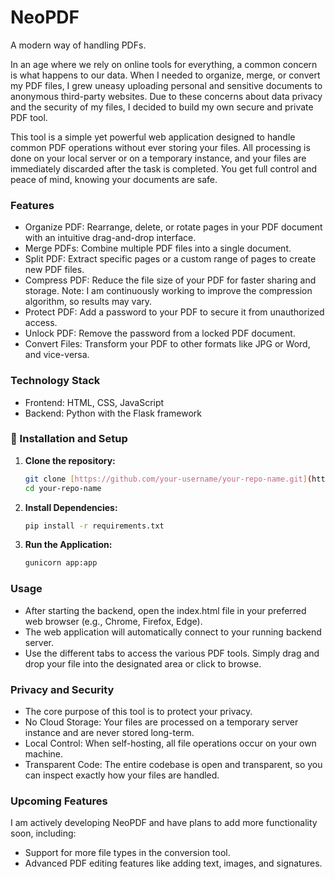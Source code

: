 # NeoPDF
A modern way of handling PDFs.

In an age where we rely on online tools for everything, a common concern is what happens to our data. When I needed to organize, merge, or convert my PDF files, I grew uneasy uploading personal and sensitive documents to anonymous third-party websites. Due to these concerns about data privacy and the security of my files, I decided to build my own secure and private PDF tool.

This tool is a simple yet powerful web application designed to handle common PDF operations without ever storing your files. All processing is done on your local server or on a temporary instance, and your files are immediately discarded after the task is completed. You get full control and peace of mind, knowing your documents are safe.

### Features
- Organize PDF: Rearrange, delete, or rotate pages in your PDF document with an intuitive drag-and-drop interface.
- Merge PDFs: Combine multiple PDF files into a single document.
- Split PDF: Extract specific pages or a custom range of pages to create new PDF files.
- Compress PDF: Reduce the file size of your PDF for faster sharing and storage. Note: I am continuously working to improve the compression algorithm, so results may vary.
- Protect PDF: Add a password to your PDF to secure it from unauthorized access.
- Unlock PDF: Remove the password from a locked PDF document.
- Convert Files: Transform your PDF to other formats like JPG or Word, and vice-versa.

### Technology Stack
* Frontend: HTML, CSS, JavaScript
* Backend: Python with the Flask framework

### 🚀 Installation and Setup

1.  **Clone the repository:**
    ```bash
    git clone [https://github.com/your-username/your-repo-name.git](https://github.com/your-username/your-repo-name.git)
    cd your-repo-name
    ```

2.  **Install Dependencies:**
    ```bash
    pip install -r requirements.txt
    ```

3.  **Run the Application:**
    ```bash
    gunicorn app:app
    ```

### Usage
- After starting the backend, open the index.html file in your preferred web browser (e.g., Chrome, Firefox, Edge).
- The web application will automatically connect to your running backend server.
- Use the different tabs to access the various PDF tools. Simply drag and drop your file into the designated area or click to browse.

### Privacy and Security
- The core purpose of this tool is to protect your privacy.
- No Cloud Storage: Your files are processed on a temporary server instance and are never stored long-term.
- Local Control: When self-hosting, all file operations occur on your own machine.
- Transparent Code: The entire codebase is open and transparent, so you can inspect exactly how your files are handled.

### Upcoming Features
I am actively developing NeoPDF and have plans to add more functionality soon, including:
  * Support for more file types in the conversion tool.
  * Advanced PDF editing features like adding text, images, and signatures.
